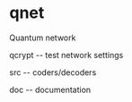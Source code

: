 # qnet
Quantum network

qcrypt -- test network settings

src -- coders/decoders

doc -- documentation
